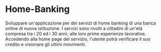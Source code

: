 # Home-Banking

Sviluppare un'applicazione per dei servizi di home banking di una banca online di nuova istituzione. I servizi sono rivolti a cittadini di un'età compresa tra i 20 ed i 30 anni, alle loro prime esperienze lavorative.
Accedendo alla home page del servizio, l'utente potrà verificare il suo credito e visionare gli ultimi movimenti.
